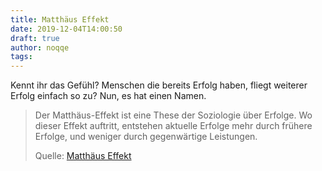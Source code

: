 ```yaml
---
title: Matthäus Effekt
date: 2019-12-04T14:00:50
draft: true
author: noqqe
tags:
---
```


Kennt ihr das Gefühl? Menschen die bereits Erfolg haben, fliegt weiterer
Erfolg einfach so zu? Nun, es hat einen Namen.

> Der Matthäus-Effekt ist eine These der Soziologie über Erfolge. Wo dieser
> Effekt auftritt, entstehen aktuelle Erfolge mehr durch frühere Erfolge, und
> weniger durch gegenwärtige Leistungen.
>
> Quelle: [Matthäus Effekt](https://de.wikipedia.org/wiki/Matth%C3%A4us-Effekt)
